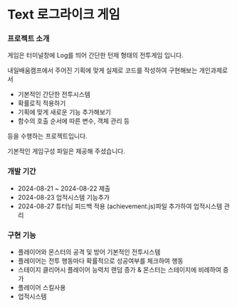 # Text 로그라이크 게임

### 프로젝트 소개 
게임은 터미널창에 Log를 띄어 간단한 턴제 형태의 전투게임 입니다.

내일배움캠프에서 주어진 기획에 맞게 실제로 코드를 작성하여 구현해보는 개인과제로서
- 기본적인 간단한 전투시스템
- 확률로직 적용하기
- 기획에 맞게 새로운 기능 추가해보기
- 함수의 호출 순서에 따른 변수, 객체 관리 등

등을 수행하는 프로젝트입니다.

기본적인 게임구성 파일은 제공해 주셨습니다.

### 개발 기간
- 2024-08-21 ~ 2024-08-22 제출
- 2024-08-23 업적시스템 기능추가
- 2024-08-27 튜터님 피드백 적용 (achievement.js)파일 추가하여 업적시스템 관리

### 구현 기능
- 플레이어와 몬스터의 공격 및 방어 기본적인 전투시스템
- 플레이어는 전투 행동마다 확률적으로 성공여부를 체크하여 행동
- 스테이지 클리어시 플레이어 능력치 랜덤 증가 & 몬스터는 스테이지에 비례하여 증가
- 플레이어 스킬사용
- 업적시스템
